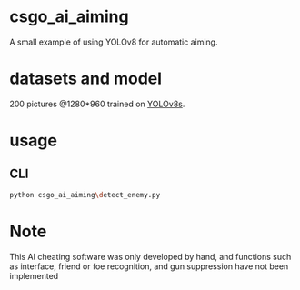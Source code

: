 # csgo_ai_aiming
A small example of using YOLOv8 for automatic aiming.
# datasets and model
200 pictures @1280*960 trained on [YOLOv8s](https://github.com/ultralytics/assets/releases/download/v0.0.0/yolov8s.pt).
# usage
## CLI
``` bash
python csgo_ai_aiming\detect_enemy.py
```
# Note
This AI cheating software was only developed by hand, and functions such as interface, friend or foe recognition, and gun suppression have not been implemented
